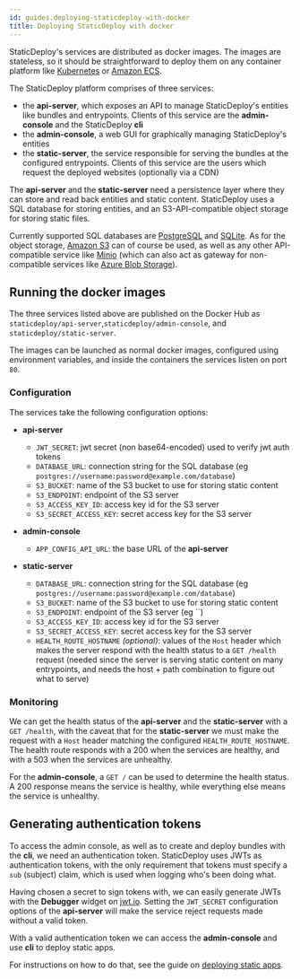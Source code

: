```yaml
---
id: guides.deploying-staticdeploy-with-docker
title: Deploying StaticDeploy with docker
---
```


StaticDeploy's services are distributed as docker images. The images are
stateless, so it should be straightforward to deploy them on any container
platform like [Kubernetes](https://kubernetes.io/) or
[Amazon ECS](https://aws.amazon.com/ecs/).

The StaticDeploy platform comprises of three services:

- the **api-server**, which exposes an API to manage StaticDeploy's entities
  like bundles and entrypoints. Clients of this service are the
  **admin-console** and the StaticDeploy **cli**
- the **admin-console**, a web GUI for graphically managing StaticDeploy's
  entities
- the **static-server**, the service responsible for serving the bundles at the
  configured entrypoints. Clients of this service are the users which request
  the deployed websites (optionally via a CDN)

The **api-server** and the **static-server** need a persistence layer where they
can store and read back entities and static content. StaticDeploy uses a SQL
database for storing entities, and an S3-API-compatible object storage for
storing static files.

Currently supported SQL databases are [PostgreSQL](https://www.postgresql.org/)
and [SQLite](https://www.sqlite.org/). As for the object storage,
[Amazon S3](https://aws.amazon.com/s3/) can of course be used, as well as any
other API-compatible service like [Minio](https://minio.io/) (which can also act
as gateway for non-compatible services like
[Azure Blob Storage](https://azure.microsoft.com/en-us/services/storage/blobs/)).

## Running the docker images

The three services listed above are published on the Docker Hub as
`staticdeploy/api-server`,`staticdeploy/admin-console`, and
`staticdeploy/static-server`.

The images can be launched as normal docker images, configured using environment
variables, and inside the containers the services listen on port `80`.

### Configuration

The services take the following configuration options:

- **api-server**

  - `JWT_SECRET`: jwt secret (non base64-encoded) used to verify jwt auth tokens
  - `DATABASE_URL`: connection string for the SQL database (eg
    `postgres://username:password@example.com/database`)
  - `S3_BUCKET`: name of the S3 bucket to use for storing static content
  - `S3_ENDPOINT`: endpoint of the S3 server
  - `S3_ACCESS_KEY_ID`: access key id for the S3 server
  - `S3_SECRET_ACCESS_KEY`: secret access key for the S3 server

- **admin-console**

  - `APP_CONFIG_API_URL`: the base URL of the **api-server**

- **static-server**

  - `DATABASE_URL`: connection string for the SQL database (eg
    `postgres://username:password@example.com/database`)
  - `S3_BUCKET`: name of the S3 bucket to use for storing static content
  - `S3_ENDPOINT`: endpoint of the S3 server (eg ``)
  - `S3_ACCESS_KEY_ID`: access key id for the S3 server
  - `S3_SECRET_ACCESS_KEY`: secret access key for the S3 server
  - `HEALTH_ROUTE_HOSTNAME` _(optional)_: values of the `Host` header which
    makes the server respond with the health status to a `GET /health` request
    (needed since the server is serving static content on many entrypoints, and
    needs the host + path combination to figure out what to serve)

### Monitoring

We can get the health status of the **api-server** and the **static-server**
with a `GET /health`, with the caveat that for the **static-server** we must
make the request with a `Host` header matching the configured
`HEALTH_ROUTE_HOSTNAME`. The health route responds with a 200 when the services
are healthy, and with a 503 when the services are unhealthy.

For the **admin-console**, a `GET /` can be used to determine the health status.
A 200 response means the service is healthy, while everything else means the
service is unhealthy.

## Generating authentication tokens

To access the admin console, as well as to create and deploy bundles with the
**cli**, we need an authentication token. StaticDeploy uses JWTs as
authentication tokens, with the only requirement that tokens must specify a
`sub` (subject) claim, which is used when logging who's been doing what.

Having chosen a secret to sign tokens with, we can easily generate JWTs with the
**Debugger** widget on [jwt.io](https://jwt.io). Setting the `JWT_SECRET`
configuration options of the **api-server** will make the service reject
requests made without a valid token.

With a valid authentication token we can access the **admin-console** and use
**cli** to deploy static apps.

For instructions on how to do that, see the guide on
[deploying static apps](/docs/guides.deploying-static-apps.html).
